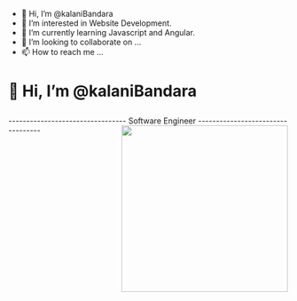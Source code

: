 - 👋 Hi, I’m @kalaniBandara
- 👀 I’m interested in Website Development.
- 🌱 I’m currently learning Javascript and Angular.
- 💞️ I’m looking to collaborate on ...
- 📫 How to reach me ...

<h1><p align="left">
  👋 Hi, I’m @kalaniBandara
</p></h1>
---------------------------------
Software Engineer
----------------------------------
<img align="right" width="300em" height="300em" src="https://github.com/birobirobiro/birobirobiro/blob/master/animation_500_kv8i962g.gif?raw=true"/>

<!---
kalaniBandara/kalaniBandara is a ✨ special ✨ repository because its `README.md` (this file) appears on your GitHub profile.
You can click the Preview link to take a look at your changes.
--->
